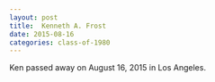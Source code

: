 ```yaml
---
layout: post
title:  Kenneth A. Frost
date: 2015-08-16
categories: class-of-1980
---
```

Ken passed away on August 16, 2015 in Los Angeles.
